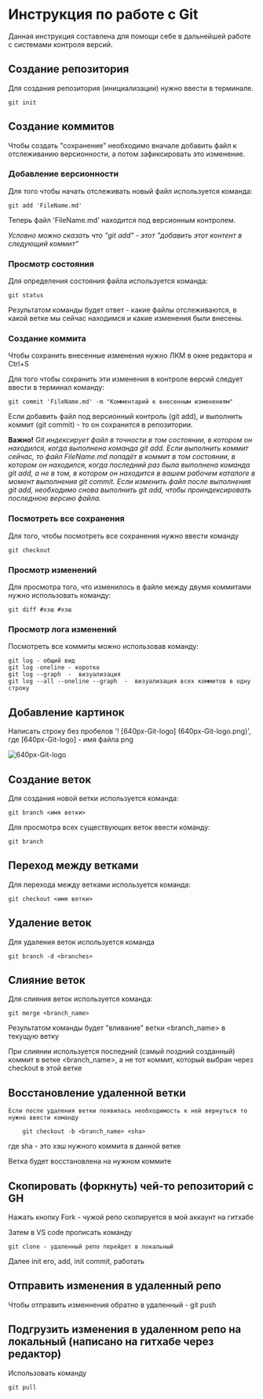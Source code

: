 # Инструкция по работе с Git 

Данная инструкция составлена для помощи себе в дальнейшей работе с системами контроля версий.

## Создание репозитория

Для создания репозитория (инициализации) нужно ввести в терминале.

    git init

## Создание коммитов

Чтобы создать "сохранение" необходимо вначале добавить файл к отслеживанию версионности, а потом зафиксировать это изменение.

### Добавление версионности


Для того чтобы начать отслеживать новый файл используется команда:

    git add 'FileName.md'

Теперь файл 'FileName.md' находится под версионным контролем.

*Условно можно сказать что "git add" - этот "добавить этот контент в следующий коммит"*

### Просмотр состояния

Для определения состояния файла используется команда:

    git status

Результатом команды будет ответ - какие файлы отслеживаются, в какой ветке мы сейчас находимся и какие изменения были внесены. 

### Создание коммита

Чтобы сохранить внесенные изменения нужно ЛКМ в окне редактора и Ctrl+S

Для того чтобы сохранить эти изменения в контроле версий следует ввести в терминал команду:

    git commit 'FileName.md' -m "Комментарий к внесенным изменениям"

Если добавить файл под версионный контроль (git add), и выполнить коммит (git commit) - то он сохранится в репозитории.

**Важно!** *Git индексирует файл в точности в том состоянии, в котором он находился, когда выполнена команда git add. Если выполнить коммит сейчас, то файл *FileName.md* попадёт в коммит в том состоянии, в котором он находился, когда последний раз была выполнена команда git add, а не в том, в котором он находится в вашем рабочем каталоге в момент выполнения git commit. Если изменить файл после выполнения git add, необходимо снова выполнить git add, чтобы проиндексировать последнюю версию файла.*

### Посмотреть все сохранения

Для того, чтобы посмотреть все сохранения нужно ввести команду

    git checkout 

### Просмотр изменений

Для просмотра того, что изменилось в файле между двумя коммитами нужно использовать команду:

    git diff #хэш #хэш

### Просмотр лога изменений

Посмотреть все коммиты можно использовав команду:

    git log - общий вид
    git log -oneline - коротко
    git log --graph  -  визуализация
    git log --all --oneline --graph  -  визуализация всех коммитов в одну строку

## Добавление картинок

Написать строку без пробелов '! [640px-Git-logo] (640px-Git-logo.png)', где [640px-Git-logo] - имя файла png

![640px-Git-logo](640px-Git-logo.png)

## Создание веток

Для создания новой ветки используется команда:

    git branch <имя ветки>

Для просмотра всех существующих веток ввести команду:

    git branch

## Переход между ветками

Для перехода между ветками используется команда:

    git checkout <имя ветки>

## Удаление веток

Для удаления веток используется команда

    git branch -d <branches>

## Слияние веток

Для слияния веток используется команда:

    git merge <branch_name>

Результатом команды будет "вливание" ветки <branch_name> в текущую ветку

При слиянии используется последний (самый поздний созданный) коммит в ветке <branch_name>, а не тот коммит, который выбран через checkout в этой ветке

## Восстановление удаленной ветки

    Если после удаления ветки появилась необходимость к ней вернуться то нужно ввести команду
    
        git checkout -b <branch_name> <sha>

где sha - это хэш нужного коммита в данной ветке

Ветка будет восстановлена на нужном коммите

## Скопировать (форкнуть) чей-то репозиторий с GH

Нажать кнопку Fork - чужой репо скопируется в мой аккаунт на гитхабе

Затем в VS code прописать команду

    git clone - удаленный репо перейдет в локальный

Далее init его, add, init commit, работать

## Отправить изменения в удаленный репо

Чтобы отправить изменнения обратно в удаленный - git push

## Подгрузить изменения в удаленном репо на локальный (написано на гитхабе через редактор)

Использовать команду 

    git pull
    
